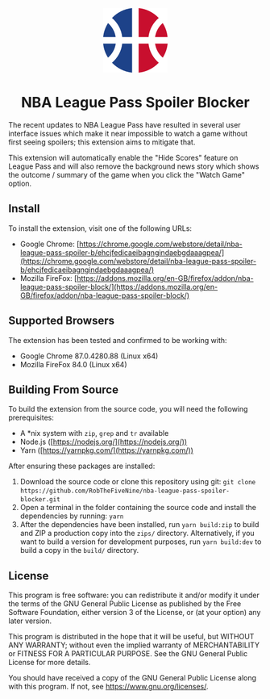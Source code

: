 <p align="center"><img src="https://github.com/RobTheFiveNine/nba-league-pass-spoiler-blocker/blob/master/src/images/icon.png?raw=true" /></p>

<h1 align="center">NBA League Pass Spoiler Blocker</h1>

The recent updates to NBA League Pass have resulted in several user interface issues which make it near impossible to watch a game without first seeing spoilers; this extension aims to mitigate that.

This extension will automatically enable the "Hide Scores" feature on League Pass and will also remove the background news story which shows the outcome / summary of the game when you click the "Watch Game" option.

Install
-------
To install the extension, visit one of the following URLs:

- Google Chrome: [https://chrome.google.com/webstore/detail/nba-league-pass-spoiler-b/ehcjfedicaeibagngindaebgdaaagpea/](https://chrome.google.com/webstore/detail/nba-league-pass-spoiler-b/ehcjfedicaeibagngindaebgdaaagpea/)
- Mozilla FireFox: [https://addons.mozilla.org/en-GB/firefox/addon/nba-league-pass-spoiler-block/](https://addons.mozilla.org/en-GB/firefox/addon/nba-league-pass-spoiler-block/)

Supported Browsers
------------------
The extension has been tested and confirmed to be working with:

- Google Chrome 87.0.4280.88 (Linux x64)
- Mozilla FireFox 84.0 (Linux x64)

Building From Source
--------------------
To build the extension from the source code, you will need the following prerequisites:

- A *nix system with `zip`, `grep` and `tr` available
- Node.js ([https://nodejs.org/](https://nodejs.org/))
- Yarn ([https://yarnpkg.com/](https://yarnpkg.com/))

After ensuring these packages are installed:

1. Download the source code or clone this repository using git: `git clone https://github.com/RobTheFiveNine/nba-league-pass-spoiler-blocker.git`
2. Open a terminal in the folder containing the source code and install the dependencies by running: `yarn`
3. After the dependencies have been installed, run `yarn build:zip` to build and ZIP a production copy into the `zips/` directory. Alternatively, if you want to build a version for development purposes, run `yarn build:dev` to build a copy in the `build/` directory.

License
-------
This program is free software: you can redistribute it and/or modify it under the terms of the GNU General Public License as published by the Free Software Foundation, either version 3 of the License, or (at your option) any later version.

This program is distributed in the hope that it will be useful, but WITHOUT ANY WARRANTY; without even the implied warranty of MERCHANTABILITY or FITNESS FOR A PARTICULAR PURPOSE.  See the GNU General Public License for more details.

You should have received a copy of the GNU General Public License along with this program.  If not, see <https://www.gnu.org/licenses/>.
